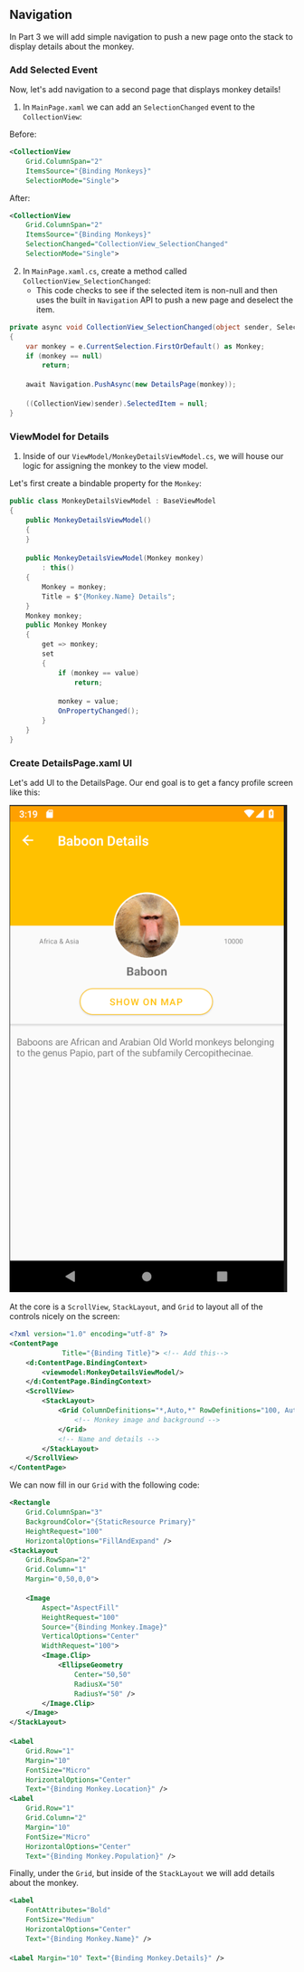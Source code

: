 ## Navigation

In Part 3 we will add simple navigation to push a new page onto the stack to display details about the monkey.

### Add Selected Event

Now, let's add navigation to a second page that displays monkey details!

1. In `MainPage.xaml` we can add an `SelectionChanged` event to the `CollectionView`:

Before:

```xml
<CollectionView
    Grid.ColumnSpan="2"
    ItemsSource="{Binding Monkeys}"
    SelectionMode="Single">
```

After:
```xml
<CollectionView
    Grid.ColumnSpan="2"
    ItemsSource="{Binding Monkeys}"
    SelectionChanged="CollectionView_SelectionChanged"
    SelectionMode="Single">
```


2. In `MainPage.xaml.cs`, create a method called `CollectionView_SelectionChanged`:
    - This code checks to see if the selected item is non-null and then uses the built in `Navigation` API to push a new page and deselect the item.

```csharp
private async void CollectionView_SelectionChanged(object sender, SelectionChangedEventArgs e)
{
    var monkey = e.CurrentSelection.FirstOrDefault() as Monkey;
    if (monkey == null)
        return;

    await Navigation.PushAsync(new DetailsPage(monkey));

    ((CollectionView)sender).SelectedItem = null;
}
```

### ViewModel for Details

1. Inside of our `ViewModel/MonkeyDetailsViewModel.cs`, we will house our logic for assigning the monkey to the view model.

Let's first create a bindable property for the `Monkey`:

```csharp
public class MonkeyDetailsViewModel : BaseViewModel
{
    public MonkeyDetailsViewModel()
    {
    }

    public MonkeyDetailsViewModel(Monkey monkey)
        : this()
    {
        Monkey = monkey;
        Title = $"{Monkey.Name} Details";
    }
    Monkey monkey;
    public Monkey Monkey
    {
        get => monkey;
        set
        {
            if (monkey == value)
                return;

            monkey = value;
            OnPropertyChanged();
        }
    }
}
```

### Create DetailsPage.xaml UI

Let's add UI to the DetailsPage. Our end goal is to get a fancy profile screen like this:

![](Art/Details.PNG)

At the core is a `ScrollView`, `StackLayout`, and `Grid` to layout all of the controls nicely on the screen:

```xml
<?xml version="1.0" encoding="utf-8" ?>
<ContentPage 
             Title="{Binding Title}"> <!-- Add this-->
    <d:ContentPage.BindingContext>
        <viewmodel:MonkeyDetailsViewModel/>
    </d:ContentPage.BindingContext>
    <ScrollView>
        <StackLayout>
            <Grid ColumnDefinitions="*,Auto,*" RowDefinitions="100, Auto">
                <!-- Monkey image and background -->
            </Grid>   
            <!-- Name and details -->
        </StackLayout>
    </ScrollView>
</ContentPage>
```

We can now fill in our `Grid` with the following code:

```xml
<Rectangle
    Grid.ColumnSpan="3"
    BackgroundColor="{StaticResource Primary}"
    HeightRequest="100"
    HorizontalOptions="FillAndExpand" />
<StackLayout
    Grid.RowSpan="2"
    Grid.Column="1"
    Margin="0,50,0,0">

    <Image
        Aspect="AspectFill"
        HeightRequest="100"
        Source="{Binding Monkey.Image}"
        VerticalOptions="Center"
        WidthRequest="100">
        <Image.Clip>
            <EllipseGeometry
                Center="50,50"
                RadiusX="50"
                RadiusY="50" />
        </Image.Clip>
    </Image>
</StackLayout>

<Label
    Grid.Row="1"
    Margin="10"
    FontSize="Micro"
    HorizontalOptions="Center"
    Text="{Binding Monkey.Location}" />
<Label
    Grid.Row="1"
    Grid.Column="2"
    Margin="10"
    FontSize="Micro"
    HorizontalOptions="Center"
    Text="{Binding Monkey.Population}" />
```

Finally, under the `Grid`, but inside of the `StackLayout` we will add details about the monkey.

```xml
<Label
    FontAttributes="Bold"
    FontSize="Medium"
    HorizontalOptions="Center"
    Text="{Binding Monkey.Name}" />

<Label Margin="10" Text="{Binding Monkey.Details}" />
```
